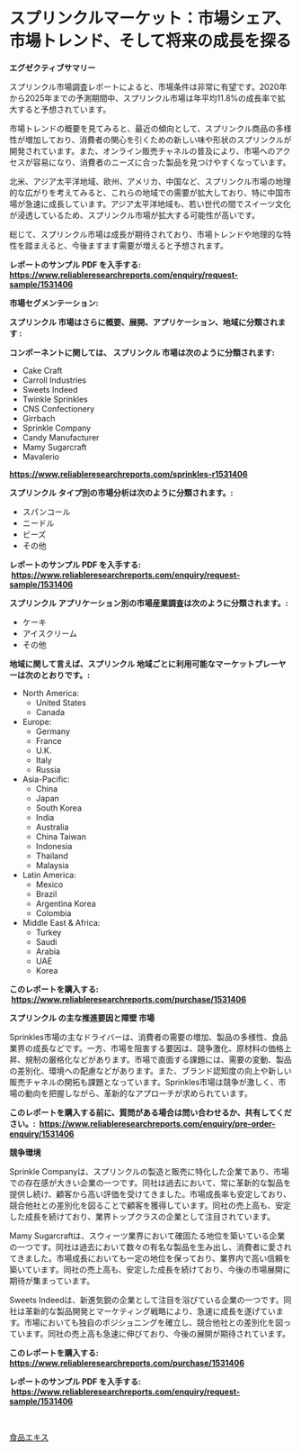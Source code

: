 <p><h1>スプリンクルマーケット：市場シェア、市場トレンド、そして将来の成長を探る</h1></p><p><strong>エグゼクティブサマリー</strong></p>
<p><p>スプリンクル市場調査レポートによると、市場条件は非常に有望です。2020年から2025年までの予測期間中、スプリンクル市場は年平均11.8%の成長率で拡大すると予想されています。</p><p>市場トレンドの概要を見てみると、最近の傾向として、スプリンクル商品の多様性が増加しており、消費者の関心を引くための新しい味や形状のスプリンクルが開発されています。また、オンライン販売チャネルの普及により、市場へのアクセスが容易になり、消費者のニーズに合った製品を見つけやすくなっています。</p><p>北米、アジア太平洋地域、欧州、アメリカ、中国など、スプリンクル市場の地理的な広がりを考えてみると、これらの地域での需要が拡大しており、特に中国市場が急速に成長しています。アジア太平洋地域も、若い世代の間でスイーツ文化が浸透しているため、スプリンクル市場が拡大する可能性が高いです。</p><p>総じて、スプリンクル市場は成長が期待されており、市場トレンドや地理的な特性を踏まえると、今後ますます需要が増えると予想されます。</p></p>
<p><strong>レポートのサンプル PDF を入手する: <a href="https://www.reliableresearchreports.com/enquiry/request-sample/1531406">https://www.reliableresearchreports.com/enquiry/request-sample/1531406</a></strong></p>
<p><strong>市場セグメンテーション:</strong></p>
<p><strong> スプリンクル 市場はさらに概要、展開、アプリケーション、地域に分類されます :</strong></p>
<p><strong>コンポーネントに関しては、 スプリンクル 市場は次のように分類されます: &nbsp;</strong></p>
<p><ul><li>Cake Craft</li><li>Carroll Industries</li><li>Sweets Indeed</li><li>Twinkle Sprinkles</li><li>CNS Confectionery</li><li>Girrbach</li><li>Sprinkle Company</li><li>Candy Manufacturer</li><li>Mamy Sugarcraft</li><li>Mavalerio</li></ul></p>
<p><strong><a href="https://www.reliableresearchreports.com/sprinkles-r1531406">https://www.reliableresearchreports.com/sprinkles-r1531406</a></strong></p>
<p><strong> スプリンクル タイプ別の市場分析は次のように分類されます。:</strong></p>
<p><ul><li>スパンコール</li><li>ニードル</li><li>ビーズ</li><li>その他</li></ul></p>
<p><strong>レポートのサンプル PDF を入手する: &nbsp;<a href="https://www.reliableresearchreports.com/enquiry/request-sample/1531406">https://www.reliableresearchreports.com/enquiry/request-sample/1531406</a></strong></p>
<p><strong> スプリンクル アプリケーション別の市場産業調査は次のように分類されます。:</strong></p>
<p><ul><li>ケーキ</li><li>アイスクリーム</li><li>その他</li></ul></p>
<p><strong>地域に関して言えば、スプリンクル 地域ごとに利用可能なマーケットプレーヤーは次のとおりです。:</strong></p>
<p><ul>
    <li>
        North America:
        <ul>
            <li>United States</li>
            <li>Canada</li>
        </ul>
    </li>
    <li>
        Europe:
        <ul>
            <li>Germany</li>
            <li>France</li>
            <li>U.K.</li>
            <li>Italy</li>
            <li>Russia</li>
        </ul>
    </li>
    <li>
        Asia-Pacific:
        <ul>
            <li>China</li>
            <li>Japan</li>
            <li>South Korea</li>
            <li>India</li>
            <li>Australia</li>
            <li>China Taiwan</li>
            <li>Indonesia</li>
            <li>Thailand</li>
            <li>Malaysia</li>
        </ul>
    </li>
    <li>
        Latin America:
        <ul>
            <li>Mexico</li>
            <li>Brazil</li>
            <li>Argentina Korea</li>
            <li>Colombia</li>
        </ul>
    </li>
    <li>
        Middle East & Africa:
        <ul>
            <li>Turkey</li>
            <li>Saudi</li>
            <li>Arabia</li>
            <li>UAE</li>
            <li>Korea</li>
        </ul>
    </li>
    </ul></p>
<p><strong>このレポートを購入する: &nbsp;<a href="https://www.reliableresearchreports.com/purchase/1531406">https://www.reliableresearchreports.com/purchase/1531406</a></strong></p>
<p><strong>スプリンクル の主な推進要因と障壁 市場</strong></p>
<p><p>Sprinkles市場の主なドライバーは、消費者の需要の増加、製品の多様性、食品業界の成長などです。一方、市場を阻害する要因は、競争激化、原材料の価格上昇、規制の厳格化などがあります。市場で直面する課題には、需要の変動、製品の差別化、環境への配慮などがあります。また、ブランド認知度の向上や新しい販売チャネルの開拓も課題となっています。Sprinkles市場は競争が激しく、市場の動向を把握しながら、革新的なアプローチが求められています。</p></p>
<p><strong>このレポートを購入する前に、質問がある場合は問い合わせるか、共有してください。:&nbsp; <a href="https://www.reliableresearchreports.com/enquiry/pre-order-enquiry/1531406">https://www.reliableresearchreports.com/enquiry/pre-order-enquiry/1531406</a></strong></p>
<p><strong>競争環境</strong></p>
<p><p>Sprinkle Companyは、スプリンクルの製造と販売に特化した企業であり、市場での存在感が大きい企業の一つです。同社は過去において、常に革新的な製品を提供し続け、顧客から高い評価を受けてきました。市場成長率も安定しており、競合他社との差別化を図ることで顧客を獲得しています。同社の売上高も、安定した成長を続けており、業界トップクラスの企業として注目されています。</p><p>Mamy Sugarcraftは、スウィーツ業界において確固たる地位を築いている企業の一つです。同社は過去において数々の有名な製品を生み出し、消費者に愛されてきました。市場成長においても一定の地位を保っており、業界内で高い信頼を築いています。同社の売上高も、安定した成長を続けており、今後の市場展開に期待が集まっています。</p><p>Sweets Indeedは、新進気鋭の企業として注目を浴びている企業の一つです。同社は革新的な製品開発とマーケティング戦略により、急速に成長を遂げています。市場においても独自のポジショニングを確立し、競合他社との差別化を図っています。同社の売上高も急速に伸びており、今後の展開が期待されています。</p></p>
<p><strong>このレポートを購入する: &nbsp; <a href="https://www.reliableresearchreports.com/purchase/1531406">https://www.reliableresearchreports.com/purchase/1531406</a></strong></p>
<p><strong>レポートのサンプル PDF を入手する: &nbsp;<a href="https://www.reliableresearchreports.com/enquiry/request-sample/1531406">https://www.reliableresearchreports.com/enquiry/request-sample/1531406</a></strong><strong></strong></p>
<p>&nbsp;</p>
<p><p><a href="https://github.com/Sophiaard2003/Market-Research-Report-List-1/blob/main/845137021826.md">食品エキス</a></p></p>